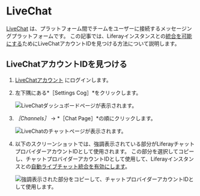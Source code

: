 # LiveChat

[LiveChat](https://www.livechat.com/) は、プラットフォーム間でチームをユーザーに接続するメッセージングプラットフォームです。 この記事では、Liferayインスタンスとの[統合を可能にする](../enabling-automated-live-chat-systems.md)ためにLiveChatアカウントIDを見つける方法について説明します。

## LiveChatアカウントIDを見つける

1. [LiveChatアカウント](https://my.livechatinc.com/) にログインします。

1. 左下隅にある*［Settings Cog］*をクリックします。

    ![LiveChatダッシュボードページが表示されます。](./livechat/images/01.png)

1. *［Channels］* &rarr; *［Chat Page］*の順にクリックします。

    ![LiveChatのチャットページが表示されます。](./livechat/images/02.png)

1. 以下のスクリーンショットでは、強調表示されている部分がLiferayチャットプロバイダーアカウントIDとして使用されます。  この部分を選択してコピーし、チャットプロバイダーアカウントIDとして使用して、Liferayインスタンスとの[自動ライブチャット統合を有効にします](../enabling-automated-live-chat-systems.md)。

    ![強調表示された部分をコピーして、チャットプロバイダーアカウントIDとして使用します。](./livechat/images/03.png)